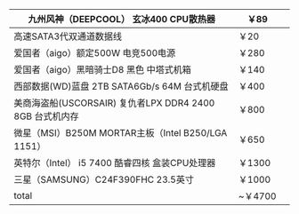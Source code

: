 

| 九州风神（DEEPCOOL） 玄冰400 CPU散热器              | ￥89    |      |
| ---------------------------------------- | ------ | ---- |
| 高速SATA3代双通道数据线                           | ￥20    |      |
| 爱国者（aigo）额定500W 电竞500电源                  | ￥280   |      |
| 爱国者（aigo）黑暗骑士D8 黑色 中塔式机箱                 | ￥140   |      |
| 西部数据(WD)蓝盘 2TB SATA6Gb/s 64M 台式机硬盘       | ￥400   |      |
| 美商海盗船(USCORSAIR) 复仇者LPX DDR4 2400 8GB 台式机内存 | ￥800   |      |
| 微星（MSI）B250M MORTAR主板（Intel B250/LGA 1151） | ￥650   |      |
| 英特尔（Intel） i5 7400 酷睿四核 盒装CPU处理器         | ￥1300  |      |
| 三星（SAMSUNG）C24F390FHC 23.5英寸             | ￥1000  |      |
| total                                    | ~￥4700 |      |

  